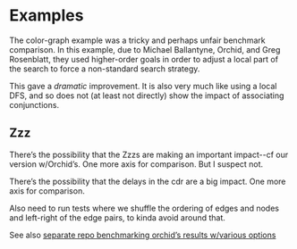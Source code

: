 
# Examples

The color-graph example was a tricky and perhaps unfair benchmark
comparison. In this example, due to Michael Ballantyne, Orchid, and
Greg Rosenblatt, they used higher-order goals in order to adjust a
local part of the search to force a non-standard search strategy. 

This gave a *dramatic* improvement. It is also very much like using a
local DFS, and so does not (at least not directly) show the impact of
associating conjunctions.

## Zzz

There’s the possibility that the Zzzs are making an important
impact--cf our version w/Orchid’s. One more axis for comparison. But I
suspect not.

There’s the possibility that the delays in the cdr are a big impact.
One more axis for comparison.

Also need to run tests where we shuffle the ordering of edges and
nodes and left-right of the edge pairs, to kinda avoid around that.

See also [separate repo benchmarking orchid’s results w/various
options](https://github.com/jasonhemann/benchmark-orchid-experiment/)
